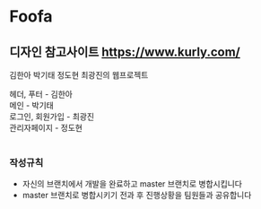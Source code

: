 # Foofa
## 디자인 참고사이트 https://www.kurly.com/  
김한아 박기태 정도현 최광진의 웹프로젝트  

헤더, 푸터 - 김한아  
메인 - 박기태    
로그인, 회원가입 - 최광진   
관리자페이지 - 정도현  
<br>  
  
  
### 작성규칙
- 자신의 브랜치에서 개발을 완료하고 master 브랜치로 병합시킵니다
- master 브랜치로 병합시키기 전과 후 진행상황을 팀원들과 공유합니다

